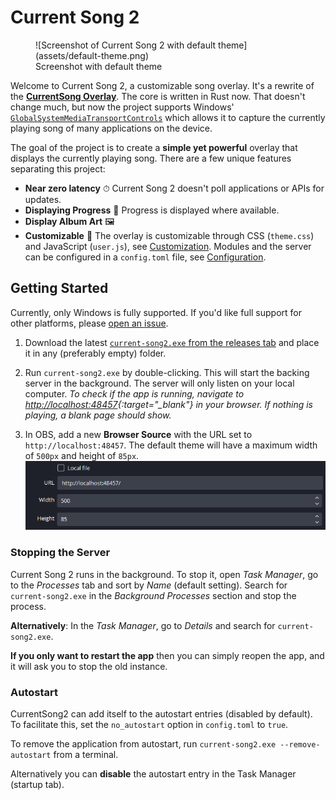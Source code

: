 # Current Song 2

<figure markdown>
  ![Screenshot of Current Song 2 with default theme](assets/default-theme.png)
  <figcaption>Screenshot with default theme</figcaption>
</figure>

Welcome to Current Song 2, a customizable song overlay.
It's a rewrite of the [**CurrentSong Overlay**](https://github.com/Nerixyz/current-song-overlay). The core is
written in Rust now. That doesn't change much, but now the project supports
Windows' [`GlobalSystemMediaTransportControls`](https://docs.microsoft.com/uwp/api/windows.media.control) which allows it to capture the currently playing song of many applications on the device.

The goal of the project is to create a **simple yet powerful** overlay that displays the currently playing song. There
are a few unique features separating this project:

-   **Near zero latency** ⏱ Current Song 2 doesn't poll applications or APIs for updates.
-   **Displaying Progress** 💯 Progress is displayed where available.
-   **Display Album Art** 🖼
-   **Customizable** 🔧 The overlay is customizable through CSS (`theme.css`) and JavaScript (`user.js`), see [Customization](Customization/index.md). Modules and the server can be configured in
    a `config.toml` file, see [Configuration](Configuration.md).

## Getting Started

Currently, only Windows is fully supported. If you'd like full support for other platforms, please [open an issue](https://github.com/Nerixyz/current-song2/issues/new).

1. Download the latest [`current-song2.exe` from the releases tab](https://github.com/Nerixyz/current-song2/releases)
   and place it in any (preferably empty) folder.

2. Run `current-song2.exe` by double-clicking. This will start the backing server in the background. The server will only listen on your local computer. _To check if the app is running, navigate to [http://localhost:48457](http://localhost:48457){:target="\_blank"} in your browser. If nothing is playing, a blank page should show._

3. In OBS, add a new **Browser Source** with the URL set to `http://localhost:48457`. The default theme will have a maximum width of `500px` and height of `85px`. ![Screenshot of browser source](assets/browser-source.png)

### Stopping the Server

Current Song 2 runs in the background. To stop it, open _Task Manager_, go to the _Processes_ tab and sort by _Name_ (default setting). Search for `current-song2.exe` in the _Background Processes_ section and stop the process.

**Alternatively**: In the _Task Manager_, go to _Details_ and search for `current-song2.exe`.

**If you only want to restart the app** then you can simply reopen the app, and it will ask you to stop the old instance.

### Autostart

CurrentSong2 can add itself to the autostart entries (disabled by default). To facilitate this, set the `no_autostart` option in `config.toml` to `true`.

To remove the application from autostart, run `current-song2.exe --remove-autostart` from a terminal.

Alternatively you can **disable** the autostart entry in the Task Manager (startup tab).
